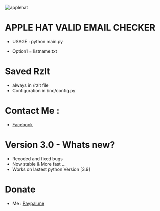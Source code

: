 ![applehat](https://i.imgur.com/CtxDa8C.png)

# APPLE HAT VALID EMAIL CHECKER
* USAGE : python main.py
- Option1 = listname.txt
# Saved Rzlt
- always in /rzlt file 
- Configuration in /inc/config.py 
# Contact Me :
- [Facebook](https://facebook.com/name.path)
# Version 3.0 - Whats new?
* Recoded and fixed bugs 
* Now stable & More fast ...
* Works on lastest python Version [3.9]
# Donate
* Me : [Paypal.me](https://paypal.me/wecandoittogheter) 

